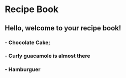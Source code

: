 # Recipe Book

## Hello, welcome to your recipe book! 
 ### - Chocolate Cake;
 ### - Curly guacamole is almost there
 ### - Hamburguer
